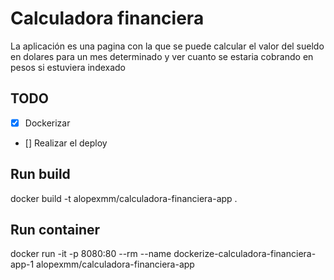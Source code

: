 # Calculadora financiera

La aplicación es una pagina con la que se puede calcular el valor del sueldo en dolares para un mes determinado y ver cuanto se estaria cobrando en pesos si estuviera indexado

## TODO

- [X] Dockerizar
- [] Realizar el deploy
  
## Run build
docker build -t alopexmm/calculadora-financiera-app .

## Run container
docker run -it -p 8080:80 --rm --name dockerize-calculadora-financiera-app-1 alopexmm/calculadora-financiera-app
